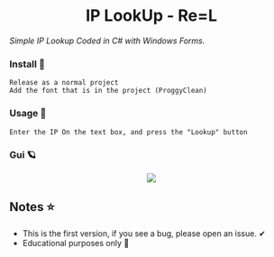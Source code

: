 <h1 align="center"> IP LookUp - Re=L </h1>

_Simple IP Lookup Coded in C# with Windows Forms._

### Install 🌙
```
Release as a normal project
Add the font that is in the project (ProggyClean)
```

### Usage 💨
```
Enter the IP On the text box, and press the "Lookup" button
```

### Gui 🪐
<p align="center">
  <image src="https://cdn.discordapp.com/attachments/845850717771530243/851468162016739368/gui.PNG">
</p>

## Notes ⭐
* This is the first version, if you see a bug, please open an issue. ✔
* Educational purposes only 💫 
